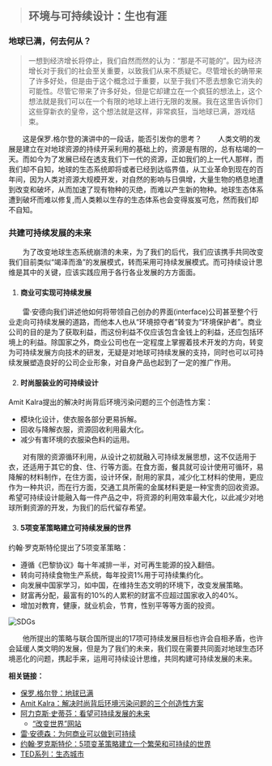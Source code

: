 > ## 环境与可持续设计：生也有涯

### 地球已满，何去何从？

> 一想到经济增长将停止，我们自然而然的认为：“那是不可能的”。因为经济增长对于我们的社会至关重要，以致我们从来不质疑它。尽管增长的确带来了许多好处，但是由于这个概念过于重要，以至于我们不愿去想象它消失的可能性。尽管它带来了许多好处，但是它却建立在一个疯狂的想法上，这个想法就是我们可以在一个有限的地球上进行无限的发展。我在这里告诉你们这些穿新衣的皇帝，这个想法就是这样，非常疯狂，当地球已满，游戏结束。

&emsp;&emsp;这是保罗.格尔登的演讲中的一段话，能否引发你的思考？
&emsp;&emsp;人类文明的发展是建立在对地球资源的持续开采利用的基础上的，资源是有限的，总有枯竭的一天。而如今为了发展已经在透支我们下一代的资源，正如我们的上一代人那样，而我们却不自知，地球的生态系统即将或者已经到达临界值，从工业革命到现在的百年间，因为人类对资源大规模开发，对自然的影响与日俱增，大量生物的栖息地遭到改变和破坏，从而加速了现有物种的灭绝，而难以产生新的物种。地球生态体系遭到破坏而难以修复,而人类赖以生存的生态体系也会变得岌岌可危，然而我们却不自知。


### 共建可持续发展的未来

&emsp;&emsp;为了改变地球生态系统崩溃的未来，为了我们的后代，我们应该携手共同改变我们目前类似“竭泽而渔”的发展模式，转而采用可持续发展模式。而可持续设计思维是其中的关键，应该实践应用于各行各业发展的方方面面。

1. #### 商业可实现可持续发展

&emsp;&emsp;雷·安德向我们讲述他如何将带领自己创办的界面(interface)公司甚至整个行业走向可持续发展的道路，而他本人也从“环境掠夺者”转变为“环境保护者”。商业公司的目的是为了获取利益，而这份利益不仅应该包含金钱上的利益，还应包括环境上的利益。除国家之外，商业公司也在一定程度上掌握着技术开发的方向，转变为可持续发展方向技术的研发，无疑是对地球可持续发展的支持，同时也可以可持续发展塑造良好的公司企业形象，对自身产品也起到了一定的推广作用。

2. #### 时尚服装业的可持续设计

Amit Kalra提出的解决时尚背后环境污染问题的三个创造性方案：

- 模块化设计，使衣服各部分更易拆解。
- 回收与降解衣服，资源回收利用最大化。
- 减少有害环境的衣服染色料的运用。

&emsp;&emsp;对有限的资源循环利用，从设计之初就融入可持续发展思想，这不仅适用于衣，还适用于其它的食、住、行等方面。在食方面，餐具就可设计使用可循环，易降解的材料制作，在住方面，设计环保，耐用的家具，减少化工材料的使用，更应作为一种共识，而在行方面，交通工具所需的金属材料更是一种宝贵的回收资源。希望可持续设计能融入每一件产品之中，将资源的利用效率最大化，以此减少对地球所剩资源的开发，为我们的后代留存希望。

3. #### 5项变革策略建立可持续发展的世界

约翰·罗克斯特伦提出了5项变革策略：

- 遵循《巴黎协议》每十年减排一半，对可再生能源的投入翻倍。
- 转向可持续食物生产系统，每年投资1%用于可持续集约化。
- 向发展中国家学习，如中国，在维持生态文明的环境下，改变发展策略。
- 财富再分配，最富有的10%的人累积的财富不应超过国家收入的40%。
- 增加对教育，健康，就业机会，节育，性别平等等方面的投资。

![SDGs](http://www.bigpost.com.my/wp-content/uploads/2018/06/C_2018_SDG_Poster_without_UN_emblem-1024x791.png)

&emsp;&emsp;他所提出的策略与联合国所提出的17项可持续发展目标也许会自相矛盾，也许会延缓人类文明的发展，但是为了我们的未来，我们现在需要共同面对地球生态环境恶化的问题，携起手来，运用可持续设计思维，共同构建可持续发展的未来。

**相关链接：**
- [保罗.格尔登：地球已满](https://www.ted.com/talks/paul_gilding_the_earth_is_full?&language=zh-cn)
- [Amit Kalra：解决时尚背后环境污染问题的三个创造性方案](https://www.ted.com/talks/amit_kalra_3_creative_ways_to_fix_fashion_s_waste_problem?&language=zh-cn)
- [阿力克斯·史蒂芬：看望可持续发展的未来](https://www.ted.com/talks/alex_steffen_sees_a_sustainable_future?&language=zh-cn)
    - [“改变世界”网站](https://worldchanging.gvng.org/)
- [雷·安德森：为何商业可以做到可持续](https://www.ted.com/talks/ray_anderson_on_the_business_logic_of_sustainability?&language=zh-CN)
- [约翰·罗克斯特伦：5项变革策略建立一个繁荣和可持续的世界](https://www.ted.com/talks/johan_rockstrom_5_transformational_policies_for_a_prosperous_and_sustainable_world?&language=zh-cn)
- [TED系列：生态城市](https://www.ted.com/read/ted-studies/urban-planning)
